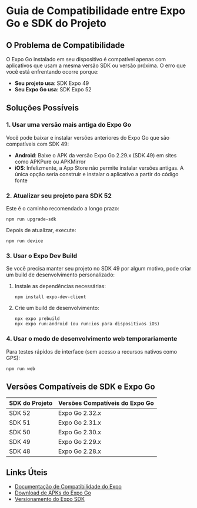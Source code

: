 # Guia de Compatibilidade entre Expo Go e SDK do Projeto

## O Problema de Compatibilidade

O Expo Go instalado em seu dispositivo é compatível apenas com aplicativos que usam a mesma versão SDK ou versão próxima. O erro que você está enfrentando ocorre porque:

- **Seu projeto usa**: SDK Expo 49
- **Seu Expo Go usa**: SDK Expo 52

## Soluções Possíveis

### 1. Usar uma versão mais antiga do Expo Go

Você pode baixar e instalar versões anteriores do Expo Go que são compatíveis com SDK 49:

- **Android**: Baixe o APK da versão Expo Go 2.29.x (SDK 49) em sites como APKPure ou APKMirror
- **iOS**: Infelizmente, a App Store não permite instalar versões antigas. A única opção seria construir e instalar o aplicativo a partir do código fonte

### 2. Atualizar seu projeto para SDK 52

Este é o caminho recomendado a longo prazo:

```
npm run upgrade-sdk
```

Depois de atualizar, execute:

```
npm run device
```

### 3. Usar o Expo Dev Build

Se você precisa manter seu projeto no SDK 49 por algum motivo, pode criar um build de desenvolvimento personalizado:

1. Instale as dependências necessárias:
   ```
   npm install expo-dev-client
   ```

2. Crie um build de desenvolvimento:
   ```
   npx expo prebuild
   npx expo run:android (ou run:ios para dispositivos iOS)
   ```

### 4. Usar o modo de desenvolvimento web temporariamente

Para testes rápidos de interface (sem acesso a recursos nativos como GPS):

```
npm run web
```

## Versões Compatíveis de SDK e Expo Go

| SDK do Projeto | Versões Compatíveis do Expo Go |
|----------------|--------------------------------|
| SDK 52         | Expo Go 2.32.x                 |
| SDK 51         | Expo Go 2.31.x                 |
| SDK 50         | Expo Go 2.30.x                 |
| SDK 49         | Expo Go 2.29.x                 |
| SDK 48         | Expo Go 2.28.x                 |

## Links Úteis

- [Documentação de Compatibilidade do Expo](https://docs.expo.dev/workflow/expo-go/)
- [Download de APKs do Expo Go](https://apkpure.com/expo-go/host.exp.exponent/versions)
- [Versionamento do Expo SDK](https://docs.expo.dev/versions/latest/)
